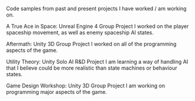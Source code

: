Code samples from past and present projects I have worked / am working on.

A True Ace in Space: Unreal Engine 4 Group Project
I worked on the player spaceship movement, as well as enemy spaceship AI states.
                     
Aftermath: Unity 3D Group Project
I worked on all of the programming aspects of the game.

Utility Theory: Unity Solo AI R&D Project
I am learning a way of handling AI that I believe could be more realistic than state machines or behaviour states.

Game Design Workshop: Unity 3D Group Project
I am working on programming major aspects of the game.
